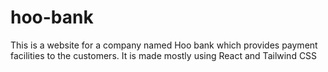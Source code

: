 # hoo-bank
This is a website for a company named Hoo bank which provides payment facilities to the customers. It is made mostly using React and Tailwind CSS
